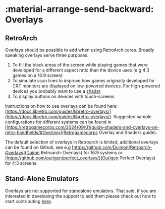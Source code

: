# :material-arrange-send-backward: Overlays

## RetroArch

Overlays should be possible to add when using RetroArch cores. Broadly speaking overlays serve three purposes:

1. To fill the black areas of the screen while playing games that were developed for a different aspect ratio than the device uses (e.g 4:3 games on a 16:9 screen)
2. To simulate scan lines to improve how games originally developed for CRT monitors are displayed on low-powered devices. For high-powered devices you probably want to use a [shader](../../configure/shaders)
3. To display buttons on devices with touch-screens

Instructions on how to use overlays can be found here: [https://docs.libretro.com/guides/libretro-overlays/](https://docs.libretro.com/guides/libretro-overlays/). Suggested sample configurations for different systems can be found in [https://retrogamecorps.com/2024/09/01/guide-shaders-and-overlays-on-retro-handhelds/#Overlays](Retrogamecorps Overlay and Shaders guide).

The default selection of overlays in Retroarch is limited, additional overlays can be found on Github, see e.g [https://github.com/Duimon/Retroarch-Overlays](Duimn Retroarch-Overlays) for 16:9 systems or [https://github.com/ourigen/perfect_overlays/](Ourigen Perfect Overlays) for 4:3 screens.

## Stand-Alone Emulators

Overlays are not supported for standalone emulators.  That said, if you are interested in developing the support to add them please check out how to start contributing [here](../../contribute/).